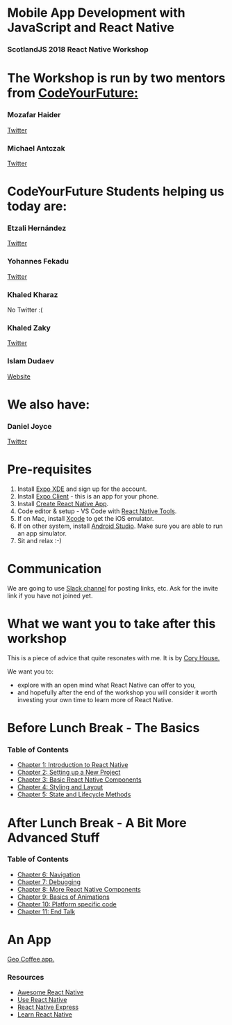 # Mobile App Development with JavaScript and React Native

### ScotlandJS 2018 React Native Workshop

# The Workshop is run by two mentors from [CodeYourFuture:](https://twitter.com/CodeYourFuture_) 

### Mozafar Haider
[Twitter](https://twitter.com/kabaros) 


### Michael Antczak
[Twitter](https://twitter.com/AntczakMichael)

# CodeYourFuture Students helping us today are:

### Etzali Hernández
[Twitter](https://twitter.com/TopiMorita) 

### Yohannes Fekadu
[Twitter](https://twitter.com/fekadu_yohannes) 

### Khaled Kharaz
No Twitter :(

### Khaled Zaky
[Twitter](https://twitter.com/khaledkzy) 

### Islam Dudaev
[Website](https://islamdudaev.ru) 

# We also have:

### Daniel Joyce
[Twitter](https://twitter.com/DanielToDev) 

# Pre-requisites

1.  Install [Expo XDE](https://expo.io/tools#xde) and sign up for the account.
2.  Install [Expo Client](https://expo.io/tools#client) - this is an app for your phone.
3.  Install [Create React Native App](https://github.com/react-community/create-react-native-app#installation).
4.  Code editor & setup - VS Code with [React Native Tools](https://marketplace.visualstudio.com/items?itemName=vsmobile.vscode-react-native).
5.  If on Mac, install [Xcode](https://developer.apple.com/xcode/) to get the iOS emulator.
6.  If on other system, install [Android Studio](https://developer.android.com/studio/). Make sure you are able to run an app simulator.
7.  Sit and relax :-)

# Communication

We are going to use [Slack channel](https://scotjs-workshop.slack.com/) for posting links, etc. Ask for the invite link if you have not joined yet.

# What we want you to take after this workshop

This is a piece of advice that quite resonates with me. It is by [Cory House.](https://twitter.com/housecor/status/1019199012908552192)

We want you to:

- explore with an open mind what React Native can offer to you,
- and hopefully after the end of the workshop you will consider it worth investing your own time to learn more of React Native.

# Before Lunch Break - The Basics

### Table of Contents

- [Chapter 1: Introduction to React Native](chapters/1-Introduction.md)
- [Chapter 2: Setting up a New Project](chapters/2-Setup.md)
- [Chapter 3: Basic React Native Components](chapters/3-Basics.md)
- [Chapter 4: Styling and Layout](chapters/4-Layout.md)
- [Chapter 5: State and Lifecycle Methods](chapters/5-State.md)

# After Lunch Break - A Bit More Advanced Stuff

### Table of Contents

- [Chapter 6: Navigation](chapters/6-Navigation.md)
- [Chapter 7: Debugging](chapters/7-Debugging.md)
- [Chapter 8: More React Native Components](chapters/8-MoreComponents.md)
- [Chapter 9: Basics of Animations](chapters/9-Animations.md)
- [Chapter 10: Platform specific code](chapters/10-Platform.md)
- [Chapter 11: End Talk](chapters/11-EndTalk.md)

# An App
[Geo Coffee app.](https://github.com/DanielAJoyce/geo-coffee)

### Resources

- [Awesome React Native](https://github.com/jondot/awesome-react-native)
- [Use React Native](http://www.reactnative.com/)
- [React Native Express](http://www.reactnativeexpress.com/)
- [Learn React Native](https://www.fullstackreact.com/react-native/)
